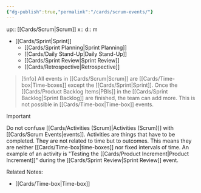 ```yaml
---
{"dg-publish":true,"permalink":"/cards/scrum-events/"}
---
```


up:: [[Cards/Scrum\|Scrum]] 
x:: 
d:: m

- [[Cards/Sprint\|Sprint]] 
	- [[Cards/Sprint Planning\|Sprint Planning]]  
	- [[Cards/Daily Stand-Up\|Daily Stand-Up]] 
	- [[Cards/Sprint Review\|Sprint Review]] 
	- [[Cards/Retrospective\|Retrospective]] 


> [!info]
> All events in [[Cards/Scrum\|Scrum]] are [[Cards/Time-box\|Time-boxes]] except the [[Cards/Sprint\|Sprint]]. Once the [[Cards/Product Backlog Items\|PBIs]] in the [[Cards/Sprint Backlog\|Sprint Backlog]] are finished, the team can add more. This is not possible in [[Cards/Time-box\|Time-box]] events.

> [!important]
> Do not confuse [[Cards/Activities (Scrum)\|Activities (Scrum)]] with [[Cards/Scrum Events\|events]]. Activities are things that have to be completed. They are not related to time but to outcomes. This means they are neither [[Cards/Time-box\|time-boxes]] nor fixed intervals of time. An example of an activity is "Testing the [[Cards/Product Increment\|Product Increment]]" during the [[Cards/Sprint Review\|Sprint Review]] event. 


Related Notes:
- [[Cards/Time-box\|Time-box]]

